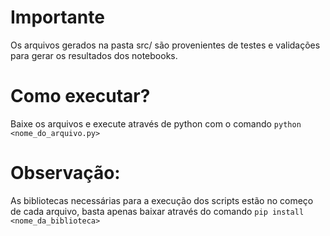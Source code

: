 # Importante
Os arquivos gerados na pasta src/ são provenientes de testes e validações para gerar os resultados dos notebooks.

# Como executar?
Baixe os arquivos e execute através de python com o comando `python <nome_do_arquivo.py>`

# Observação:
As bibliotecas necessárias para a execução dos scripts estão no começo de cada arquivo, basta apenas baixar através do comando `pip install <nome_da_biblioteca>`

